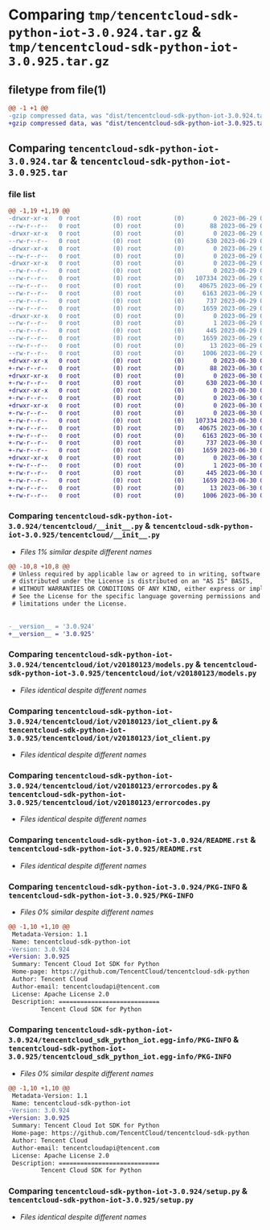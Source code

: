 # Comparing `tmp/tencentcloud-sdk-python-iot-3.0.924.tar.gz` & `tmp/tencentcloud-sdk-python-iot-3.0.925.tar.gz`

## filetype from file(1)

```diff
@@ -1 +1 @@
-gzip compressed data, was "dist/tencentcloud-sdk-python-iot-3.0.924.tar", last modified: Thu Jun 29 00:36:20 2023, max compression
+gzip compressed data, was "dist/tencentcloud-sdk-python-iot-3.0.925.tar", last modified: Fri Jun 30 02:16:02 2023, max compression
```

## Comparing `tencentcloud-sdk-python-iot-3.0.924.tar` & `tencentcloud-sdk-python-iot-3.0.925.tar`

### file list

```diff
@@ -1,19 +1,19 @@
-drwxr-xr-x   0 root         (0) root         (0)        0 2023-06-29 00:36:20.000000 tencentcloud-sdk-python-iot-3.0.924/
--rw-r--r--   0 root         (0) root         (0)       88 2023-06-29 00:36:20.000000 tencentcloud-sdk-python-iot-3.0.924/setup.cfg
-drwxr-xr-x   0 root         (0) root         (0)        0 2023-06-29 00:36:20.000000 tencentcloud-sdk-python-iot-3.0.924/tencentcloud/
--rw-r--r--   0 root         (0) root         (0)      630 2023-06-29 00:36:19.000000 tencentcloud-sdk-python-iot-3.0.924/tencentcloud/__init__.py
-drwxr-xr-x   0 root         (0) root         (0)        0 2023-06-29 00:36:20.000000 tencentcloud-sdk-python-iot-3.0.924/tencentcloud/iot/
--rw-r--r--   0 root         (0) root         (0)        0 2023-06-29 00:36:19.000000 tencentcloud-sdk-python-iot-3.0.924/tencentcloud/iot/__init__.py
-drwxr-xr-x   0 root         (0) root         (0)        0 2023-06-29 00:36:20.000000 tencentcloud-sdk-python-iot-3.0.924/tencentcloud/iot/v20180123/
--rw-r--r--   0 root         (0) root         (0)        0 2023-06-29 00:36:19.000000 tencentcloud-sdk-python-iot-3.0.924/tencentcloud/iot/v20180123/__init__.py
--rw-r--r--   0 root         (0) root         (0)   107334 2023-06-29 00:36:19.000000 tencentcloud-sdk-python-iot-3.0.924/tencentcloud/iot/v20180123/models.py
--rw-r--r--   0 root         (0) root         (0)    40675 2023-06-29 00:36:19.000000 tencentcloud-sdk-python-iot-3.0.924/tencentcloud/iot/v20180123/iot_client.py
--rw-r--r--   0 root         (0) root         (0)     6163 2023-06-29 00:36:19.000000 tencentcloud-sdk-python-iot-3.0.924/tencentcloud/iot/v20180123/errorcodes.py
--rw-r--r--   0 root         (0) root         (0)      737 2023-06-29 00:36:19.000000 tencentcloud-sdk-python-iot-3.0.924/README.rst
--rw-r--r--   0 root         (0) root         (0)     1659 2023-06-29 00:36:20.000000 tencentcloud-sdk-python-iot-3.0.924/PKG-INFO
-drwxr-xr-x   0 root         (0) root         (0)        0 2023-06-29 00:36:20.000000 tencentcloud-sdk-python-iot-3.0.924/tencentcloud_sdk_python_iot.egg-info/
--rw-r--r--   0 root         (0) root         (0)        1 2023-06-29 00:36:20.000000 tencentcloud-sdk-python-iot-3.0.924/tencentcloud_sdk_python_iot.egg-info/dependency_links.txt
--rw-r--r--   0 root         (0) root         (0)      445 2023-06-29 00:36:20.000000 tencentcloud-sdk-python-iot-3.0.924/tencentcloud_sdk_python_iot.egg-info/SOURCES.txt
--rw-r--r--   0 root         (0) root         (0)     1659 2023-06-29 00:36:20.000000 tencentcloud-sdk-python-iot-3.0.924/tencentcloud_sdk_python_iot.egg-info/PKG-INFO
--rw-r--r--   0 root         (0) root         (0)       13 2023-06-29 00:36:20.000000 tencentcloud-sdk-python-iot-3.0.924/tencentcloud_sdk_python_iot.egg-info/top_level.txt
--rw-r--r--   0 root         (0) root         (0)     1006 2023-06-29 00:36:19.000000 tencentcloud-sdk-python-iot-3.0.924/setup.py
+drwxr-xr-x   0 root         (0) root         (0)        0 2023-06-30 02:16:02.000000 tencentcloud-sdk-python-iot-3.0.925/
+-rw-r--r--   0 root         (0) root         (0)       88 2023-06-30 02:16:02.000000 tencentcloud-sdk-python-iot-3.0.925/setup.cfg
+drwxr-xr-x   0 root         (0) root         (0)        0 2023-06-30 02:16:02.000000 tencentcloud-sdk-python-iot-3.0.925/tencentcloud/
+-rw-r--r--   0 root         (0) root         (0)      630 2023-06-30 02:16:02.000000 tencentcloud-sdk-python-iot-3.0.925/tencentcloud/__init__.py
+drwxr-xr-x   0 root         (0) root         (0)        0 2023-06-30 02:16:02.000000 tencentcloud-sdk-python-iot-3.0.925/tencentcloud/iot/
+-rw-r--r--   0 root         (0) root         (0)        0 2023-06-30 02:16:02.000000 tencentcloud-sdk-python-iot-3.0.925/tencentcloud/iot/__init__.py
+drwxr-xr-x   0 root         (0) root         (0)        0 2023-06-30 02:16:02.000000 tencentcloud-sdk-python-iot-3.0.925/tencentcloud/iot/v20180123/
+-rw-r--r--   0 root         (0) root         (0)        0 2023-06-30 02:16:02.000000 tencentcloud-sdk-python-iot-3.0.925/tencentcloud/iot/v20180123/__init__.py
+-rw-r--r--   0 root         (0) root         (0)   107334 2023-06-30 02:16:02.000000 tencentcloud-sdk-python-iot-3.0.925/tencentcloud/iot/v20180123/models.py
+-rw-r--r--   0 root         (0) root         (0)    40675 2023-06-30 02:16:02.000000 tencentcloud-sdk-python-iot-3.0.925/tencentcloud/iot/v20180123/iot_client.py
+-rw-r--r--   0 root         (0) root         (0)     6163 2023-06-30 02:16:02.000000 tencentcloud-sdk-python-iot-3.0.925/tencentcloud/iot/v20180123/errorcodes.py
+-rw-r--r--   0 root         (0) root         (0)      737 2023-06-30 02:16:02.000000 tencentcloud-sdk-python-iot-3.0.925/README.rst
+-rw-r--r--   0 root         (0) root         (0)     1659 2023-06-30 02:16:02.000000 tencentcloud-sdk-python-iot-3.0.925/PKG-INFO
+drwxr-xr-x   0 root         (0) root         (0)        0 2023-06-30 02:16:02.000000 tencentcloud-sdk-python-iot-3.0.925/tencentcloud_sdk_python_iot.egg-info/
+-rw-r--r--   0 root         (0) root         (0)        1 2023-06-30 02:16:02.000000 tencentcloud-sdk-python-iot-3.0.925/tencentcloud_sdk_python_iot.egg-info/dependency_links.txt
+-rw-r--r--   0 root         (0) root         (0)      445 2023-06-30 02:16:02.000000 tencentcloud-sdk-python-iot-3.0.925/tencentcloud_sdk_python_iot.egg-info/SOURCES.txt
+-rw-r--r--   0 root         (0) root         (0)     1659 2023-06-30 02:16:02.000000 tencentcloud-sdk-python-iot-3.0.925/tencentcloud_sdk_python_iot.egg-info/PKG-INFO
+-rw-r--r--   0 root         (0) root         (0)       13 2023-06-30 02:16:02.000000 tencentcloud-sdk-python-iot-3.0.925/tencentcloud_sdk_python_iot.egg-info/top_level.txt
+-rw-r--r--   0 root         (0) root         (0)     1006 2023-06-30 02:16:02.000000 tencentcloud-sdk-python-iot-3.0.925/setup.py
```

### Comparing `tencentcloud-sdk-python-iot-3.0.924/tencentcloud/__init__.py` & `tencentcloud-sdk-python-iot-3.0.925/tencentcloud/__init__.py`

 * *Files 1% similar despite different names*

```diff
@@ -10,8 +10,8 @@
 # Unless required by applicable law or agreed to in writing, software
 # distributed under the License is distributed on an "AS IS" BASIS,
 # WITHOUT WARRANTIES OR CONDITIONS OF ANY KIND, either express or implied.
 # See the License for the specific language governing permissions and
 # limitations under the License.
 
 
-__version__ = '3.0.924'
+__version__ = '3.0.925'
```

### Comparing `tencentcloud-sdk-python-iot-3.0.924/tencentcloud/iot/v20180123/models.py` & `tencentcloud-sdk-python-iot-3.0.925/tencentcloud/iot/v20180123/models.py`

 * *Files identical despite different names*

### Comparing `tencentcloud-sdk-python-iot-3.0.924/tencentcloud/iot/v20180123/iot_client.py` & `tencentcloud-sdk-python-iot-3.0.925/tencentcloud/iot/v20180123/iot_client.py`

 * *Files identical despite different names*

### Comparing `tencentcloud-sdk-python-iot-3.0.924/tencentcloud/iot/v20180123/errorcodes.py` & `tencentcloud-sdk-python-iot-3.0.925/tencentcloud/iot/v20180123/errorcodes.py`

 * *Files identical despite different names*

### Comparing `tencentcloud-sdk-python-iot-3.0.924/README.rst` & `tencentcloud-sdk-python-iot-3.0.925/README.rst`

 * *Files identical despite different names*

### Comparing `tencentcloud-sdk-python-iot-3.0.924/PKG-INFO` & `tencentcloud-sdk-python-iot-3.0.925/PKG-INFO`

 * *Files 0% similar despite different names*

```diff
@@ -1,10 +1,10 @@
 Metadata-Version: 1.1
 Name: tencentcloud-sdk-python-iot
-Version: 3.0.924
+Version: 3.0.925
 Summary: Tencent Cloud Iot SDK for Python
 Home-page: https://github.com/TencentCloud/tencentcloud-sdk-python
 Author: Tencent Cloud
 Author-email: tencentcloudapi@tencent.com
 License: Apache License 2.0
 Description: ============================
         Tencent Cloud SDK for Python
```

### Comparing `tencentcloud-sdk-python-iot-3.0.924/tencentcloud_sdk_python_iot.egg-info/PKG-INFO` & `tencentcloud-sdk-python-iot-3.0.925/tencentcloud_sdk_python_iot.egg-info/PKG-INFO`

 * *Files 0% similar despite different names*

```diff
@@ -1,10 +1,10 @@
 Metadata-Version: 1.1
 Name: tencentcloud-sdk-python-iot
-Version: 3.0.924
+Version: 3.0.925
 Summary: Tencent Cloud Iot SDK for Python
 Home-page: https://github.com/TencentCloud/tencentcloud-sdk-python
 Author: Tencent Cloud
 Author-email: tencentcloudapi@tencent.com
 License: Apache License 2.0
 Description: ============================
         Tencent Cloud SDK for Python
```

### Comparing `tencentcloud-sdk-python-iot-3.0.924/setup.py` & `tencentcloud-sdk-python-iot-3.0.925/setup.py`

 * *Files identical despite different names*


